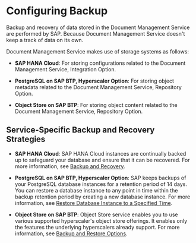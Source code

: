 <!-- loio1fceb31da2d845d79aa9bf4c98065346 -->

# Configuring Backup

Backup and recovery of data stored in the Document Management Service are performed by SAP. Because Document Management Service doesn't keep a track of data on its own.

Document Management Service makes use of storage systems as follows:

-   **SAP HANA Cloud**: For storing configurations related to the Document Management Service, Integration Option.

-   **PostgreSQL on SAP BTP, Hyperscaler Option**: For storing object metadata related to the Document Management Service, Repository Option.

-   **Object Store on SAP BTP**: For storing object content related to the Document Management Service, Repository Option.




<a name="loio1fceb31da2d845d79aa9bf4c98065346__section_x2d_4cv_5qb"/>

## Service-Specific Backup and Recovery Strategies

-   **SAP HANA Cloud**: SAP HANA Cloud instances are continually backed up to safeguard your database and ensure that it can be recovered. For more information, see [Backup and Recovery](https://help.sap.com/viewer/9ae9104a46f74a6583ce5182e7fb20cb/hanacloud/en-US/89d71f01daca4ecaaa069d6a060167f5.html).

-   **PostgreSQL on SAP BTP, Hyperscaler Option**: SAP keeps backups of your PostgreSQL database instances for a retention period of 14 days. You can restore a database instance to any point in time within the backup retention period by creating a new database instance. For more information, see [Restore Database Instance to a Specified Time](https://help.sap.com/viewer/b3fe3621fa4a4ed28d7bbe3d6d88f036/Cloud/en-US/724c9112ed5a48c59c8e88f17290550d.html).

-   **Object Store on SAP BTP**: Object Store service enables you to use various supported hyperscaler's object store offerings. It enables only the features the underlying hyperscalers already support. For more information, see [Backup and Restore Options](https://help.sap.com/docs/object-store/object-store-service-on-sap-btp/backup-and-restore?locale=en-US).


